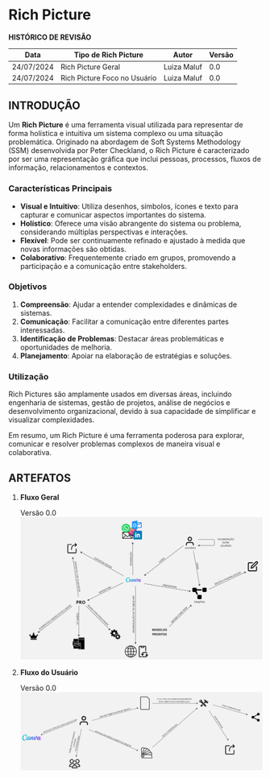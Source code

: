 # Rich Picture

__HISTÓRICO DE REVISÃO__

| Data       | Tipo de Rich Picture                 | Autor         | Versão   |
|------------|--------------------------------------|---------------|----------|
| 24/07/2024 | Rich Picture Geral                   | Luiza Maluf   | 0.0      |
| 24/07/2024 | Rich Picture Foco no Usuário         | Luiza Maluf   | 0.0      |

## __INTRODUÇÃO__

Um **Rich Picture** é uma ferramenta visual utilizada para representar de forma holística e intuitiva um sistema complexo ou uma situação problemática. Originado na abordagem de Soft Systems Methodology (SSM) desenvolvida por Peter Checkland, o Rich Picture é caracterizado por ser uma representação gráfica que inclui pessoas, processos, fluxos de informação, relacionamentos e contextos.

### Características Principais

- **Visual e Intuitivo**: Utiliza desenhos, símbolos, ícones e texto para capturar e comunicar aspectos importantes do sistema.
- **Holístico**: Oferece uma visão abrangente do sistema ou problema, considerando múltiplas perspectivas e interações.
- **Flexível**: Pode ser continuamente refinado e ajustado à medida que novas informações são obtidas.
- **Colaborativo**: Frequentemente criado em grupos, promovendo a participação e a comunicação entre stakeholders.

### Objetivos

1. **Compreensão**: Ajudar a entender complexidades e dinâmicas de sistemas.
2. **Comunicação**: Facilitar a comunicação entre diferentes partes interessadas.
3. **Identificação de Problemas**: Destacar áreas problemáticas e oportunidades de melhoria.
4. **Planejamento**: Apoiar na elaboração de estratégias e soluções.

### Utilização

Rich Pictures são amplamente usados em diversas áreas, incluindo engenharia de sistemas, gestão de projetos, análise de negócios e desenvolvimento organizacional, devido à sua capacidade de simplificar e visualizar complexidades.

Em resumo, um Rich Picture é uma ferramenta poderosa para explorar, comunicar e resolver problemas complexos de maneira visual e colaborativa.

## __ARTEFATOS__

1. __Fluxo Geral__
    
    Versão 0.0![Rich Picture Geral](../images/rich_picture_geral_00.jpg)

2. __Fluxo do Usuário__

    Versão 0.0![Rich Picture Usuario 00](../images/rich_picture_usuario_00.jpg)